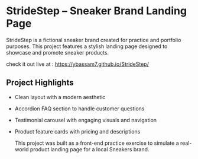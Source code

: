 # StrideStep – Sneaker Brand Landing Page

StrideStep is a fictional sneaker brand created for practice and portfolio purposes. This project features a stylish landing page designed to showcase and promote sneaker products.

check it out live at : https://ybassam7.github.io/StrideStep/

## Project Highlights

- Clean layout with a modern aesthetic
- Accordion FAQ section to handle customer questions
- Testimonial carousel with engaging visuals and navigation
- Product feature cards with pricing and descriptions

  This project was built as a front-end practice exercise to simulate a real-world product landing page for a local Sneakers brand.
